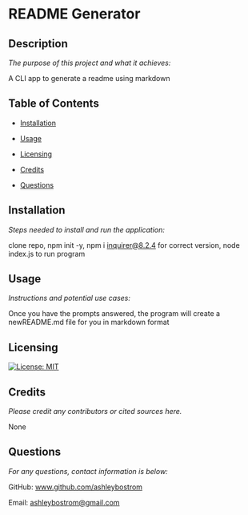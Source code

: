 
  # README Generator
  
  ## Description

  *The purpose of this project and what it achieves:*

  A CLI app to generate a readme using markdown

  ## Table of Contents
 
  * [Installation](#installation)

  * [Usage](#usage)  

  * [Licensing](#licensing)  

  * [Credits](#credits)
  
  * [Questions](#questions)
  
  ## Installation
  
  *Steps needed to install and run the application:*
  
  clone repo, npm init -y, npm i inquirer@8.2.4 for correct version, node index.js to run program

  ## Usage

  *Instructions and potential use cases:*
  
  Once you have the prompts answered, the program will create a newREADME.md file for you in markdown format
  
  ## Licensing
  
  [![License: MIT](https://img.shields.io/badge/License-MIT-yellow.svg)](https://opensource.org/licenses/MIT)

  ## Credits
  
  *Please credit any contributors or cited sources here.*
  
  None

  ## Questions
   
  *For any questions, contact information is below:*
 
  GitHub: www.github.com/ashleybostrom 

    
  Email: ashleybostrom@gmail.com
  